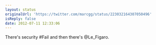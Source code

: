 ```yaml
---
layout: status
originalUrl: 'https://twitter.com/marcgg/status/223032164307050496'
isReply: false
date: 2012-07-11 12:33:06
---
```


There's security #Fail and then there's @Le_Figaro.
